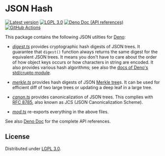 <!-- deno-fmt-ignore-file -->

JSON Hash
=========

[![Latest version][Tag badge]][Deno module]
[![LGPL 3.0][License badge]](./LICENSE)
[![Deno Doc (API references)][Deno Doc badge]][Deno Doc]
[![GitHub Actions][GitHub Actions status badge]][GitHub Actions]

This package contains the following JSON utilties for [Deno]:

 -  [*digest.ts*](./digest.ts) provides cryptographic hash digests of
    JSON trees.  It guarantee that `digest()` function always returns
    the same digest for the equivalent JSON trees.  It means you don't have to
    care about the order of how object keys occurs or how characters in string
    are encoded.  It also provides various hash algorithms; see also the [docs
    of Deno's std/crupto module][std/crypto].

 -  [*merkle.ts*](./merkle.ts) provides hash digests of JSON [Merkle tree]s.
    It can be used for efficient diff of two large trees or updating a deep
    leaf in a large tree.

 -  [*canon.ts*](./canon.ts) provides canonicalization of JSON trees.
    This complies with [RFC 8785], also known as JCS (JSON Canonicalization
    Scheme).

 -  [*mod.ts*](./mod.ts) re-exports everything in the above files.

See also [Deno Doc] for the complete API references.

[Tag badge]: https://img.shields.io/github/v/tag/dahlia/json-hash
[Deno module]: https://deno.land/x/json_hash
[License badge]: https://img.shields.io/github/license/dahlia/json-hash
[Deno Doc]: https://doc.deno.land/https://deno.land/x/json_hash/mod.ts
[Deno Doc badge]: https://img.shields.io/badge/api-deno%20doc-blue
[GitHub Actions]: https://github.com/dahlia/json-hash/actions/workflows/test.yaml
[GitHub Actions status badge]: https://github.com/dahlia/json-hash/actions/workflows/test.yaml/badge.svg
[Deno]: https://deno.land/
[std/crypto]: https://deno.land/std@0.120.0/crypto#supported-algorithms
[Merkle tree]: https://en.wikipedia.org/wiki/Merkle_tree
[RFC 8785]: https://tools.ietf.org/html/rfc8785


License
-------

Distributed under [LGPL 3.0].

[LGPL 3.0]: https://www.gnu.org/licenses/lgpl-3.0.html